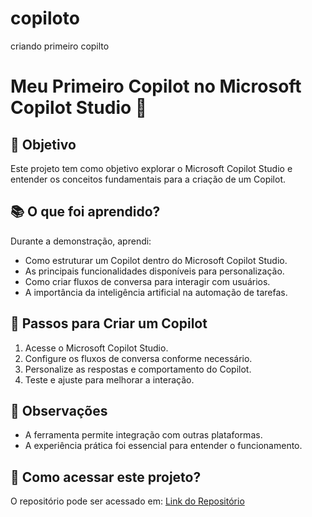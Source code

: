 # copiloto
criando  primeiro copilto

# Meu Primeiro Copilot no Microsoft Copilot Studio 🚀  

## 📌 Objetivo  
Este projeto tem como objetivo explorar o Microsoft Copilot Studio e entender os conceitos fundamentais para a criação de um Copilot.  

## 📚 O que foi aprendido?  
Durante a demonstração, aprendi:  
- Como estruturar um Copilot dentro do Microsoft Copilot Studio.  
- As principais funcionalidades disponíveis para personalização.  
- Como criar fluxos de conversa para interagir com usuários.  
- A importância da inteligência artificial na automação de tarefas.  

## 🔨 Passos para Criar um Copilot  
1. Acesse o Microsoft Copilot Studio.  
2. Configure os fluxos de conversa conforme necessário.  
3. Personalize as respostas e comportamento do Copilot.  
4. Teste e ajuste para melhorar a interação.  

## 📝 Observações  
- A ferramenta permite integração com outras plataformas.  
- A experiência prática foi essencial para entender o funcionamento.  

## 💾 Como acessar este projeto?  
O repositório pode ser acessado em: [Link do Repositório](https://github.com/seu-usuario/seu-repositorio)  

